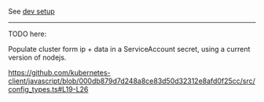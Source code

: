 See [dev setup](../../k8s/dev-setup.md)

---

TODO here:


Populate cluster form ip + data in a ServiceAccount secret, using a current version of nodejs.

https://github.com/kubernetes-client/javascript/blob/000db879d7d248a8ce83d50d32312e8afd0f25cc/src/config_types.ts#L19-L26
